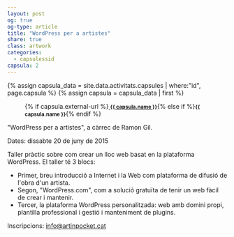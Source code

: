 ```yaml
---
layout: post
og: true
og-type: article
title: "WordPress per a artistes" 
share: true
class: artwork
categories:
  - capsulessid
capsula: 2
---
```


{% assign capsula_data = site.data.activitats.capsules | where:"id", page.capsula %}
{% assign capsula = capsula_data | first %}
<figure>
	<div class="padding-artwork-container">
		<div class="embed-container embed-container_{{ capsula.aspect-ratio }}">
			<iron-image sizing="cover" class="iron-image-size" preload fade src="/images/capsules/{{ capsula.featured-img }}"></iron-image>	
		</div>
	</div>
	<figcaption>
		<p>{% if capsula.external-url %}<a href="{{ capsula.external-url }}"><small><i class="fa fa-external-link"></i> <strong>{{ capsula.name }}</strong></small></a>{% else if %}<small><strong>{{ capsula.name }}</strong></small>{% endif %}</p>
	</figcaption>
</figure>

<!--more-->

"WordPress per a artistes", a càrrec de Ramon Gil.

Dates: dissabte 20 de juny de 2015

Taller pràctic sobre com crear un lloc web basat en la plataforma WordPress. El taller té 3 blocs: 

- Primer, breu introducció a Internet i la Web com plataforma de difusió de l'obra d'un artista. 
- Segon, "WordPress.com", com a solució gratuïta de tenir un web fàcil de crear i mantenir. 
- Tercer, la plataforma WordPress personalitzada: web amb domini propi, plantilla professional i gestió i manteniment de plugins.

Inscripcions: <a class ="btn btn-default" title="Inscriu-t'hi!" href="mailto:info@artinpocket.cat?subject=Inscripci%C3%B3%20a%20la%20C%C3%A0psulaSID%20WordPress%20per%20a%20artistes&body=Eps%2C%20que%20em%20vull%20inscriure%20a%20la%20C%C3%A0psulaSID%20WordPress%20per%20a%20artistes">info@artinpocket.cat</a>